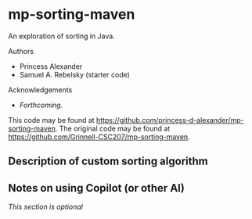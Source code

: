 # mp-sorting-maven

An exploration of sorting in Java.

Authors

* Princess Alexander
* Samuel A. Rebelsky (starter code)

Acknowledgements

* _Forthcoming_.

This code may be found at <https://github.com/princess-d-alexander/mp-sorting-maven>. The original code may be found at <https://github.com/Grinnell-CSC207/mp-sorting-maven>.

Description of custom sorting algorithm
---------------------------------------

Notes on using Copilot (or other AI)
------------------------------------

_This section is optional_
